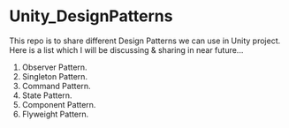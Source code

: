 # Unity_DesignPatterns
This repo is to share different Design Patterns we can use in Unity project. Here is a list which I will be discussing & sharing in near future...

1. Observer Pattern.
2. Singleton Pattern.
3. Command Pattern.
4. State Pattern.
5. Component Pattern.
6. Flyweight Pattern.
